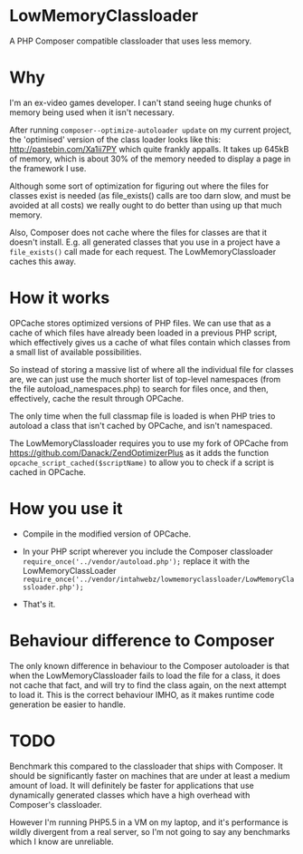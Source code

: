 LowMemoryClassloader
====================

A PHP Composer compatible classloader that uses less memory.


Why
===

I'm an ex-video games developer. I can't stand seeing huge chunks of memory being used when it isn't necessary.

After running `composer--optimize-autoloader update` on my current project, the 'optimised' version of the class loader looks like this: http://pastebin.com/Xa1ii7PY which quite frankly appalls. It takes up 645kB of memory, which is about 30% of the memory needed to display a page in the framework I use.

Although some sort of optimization for figuring out where the files for classes exist is needed (as file_exists() calls are too darn slow, and must be avoided at all costs) we really ought to do better than using up that much memory.

Also, Composer does not cache where the files for classes are that it doesn't install. E.g. all generated classes that you use in a project have a `file_exists()` call made for each request. The LowMemoryClassloader caches this away.

How it works
============

OPCache stores optimized versions of PHP files. We can use that as a cache of which files have already been loaded in a previous PHP script, which effectively gives us a cache of what files contain which classes from a small list of available possibilities.

So instead of storing a massive list of where all the individual file for classes are, we can just use the much shorter list of top-level namespaces (from the file autoload_namespaces.php) to search for files once, and then, effectively, cache the result through OPCache.

The only time when the full classmap file is loaded is when PHP tries to autoload a class that isn't cached by OPCache, and isn't namespaced.

The LowMemoryClassloader requires you to use my fork of OPCache from https://github.com/Danack/ZendOptimizerPlus as it adds the function `opcache_script_cached($scriptName)` to allow you to check if a script is cached in OPCache.


How you use it
==============

* Compile in the modified version of OPCache.

* In your PHP script wherever you include the Composer classloader `require_once('../vendor/autoload.php');` replace it with the LowMemoryClassLoader `require_once('../vendor/intahwebz/lowmemoryclassloader/LowMemoryClassloader.php');`

* That's it.


Behaviour difference to Composer
================================

The only known difference in behaviour to the Composer autoloader is that when the LowMemoryClassloader fails to load the file for a class, it does not cache that fact, and will try to find the class again, on the next attempt to load it. This is the correct behaviour IMHO, as it makes runtime code generation be easier to handle.
 
TODO
====

Benchmark this compared to the classloader that ships with Composer. It should be significantly faster on machines that are under at least a medium amount of load. It will definitely be faster for applications that use dynamically generated classes which have a high overhead with Composer's classloader.

However I'm running PHP5.5 in a VM on my laptop, and it's performance is wildly divergent from a real server, so I'm not going to say any benchmarks which I know are unreliable.